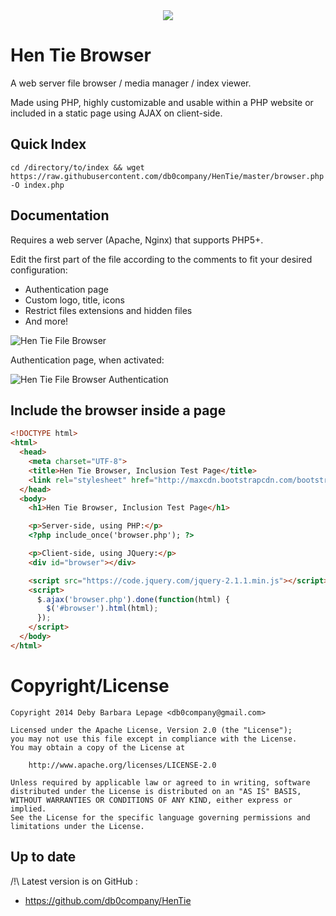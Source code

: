 <div style="text-align:center"><img src ="http://i.imgur.com/K2ohHpA.png" /></div>

Hen Tie Browser
===============

A web server file browser / media manager / index viewer.

Made using PHP, highly customizable and usable within a PHP website or included in a static page using AJAX on client-side.

Quick Index
-----------

```shell
cd /directory/to/index && wget https://raw.githubusercontent.com/db0company/HenTie/master/browser.php -O index.php
```

Documentation
-------------

Requires a web server (Apache, Nginx) that supports PHP5+.

Edit the first part of the file according to the comments to fit your desired configuration:
- Authentication page
- Custom logo, title, icons
- Restrict files extensions and hidden files
- And more!

![Hen Tie File Browser](http://i.imgur.com/haifeLB.png)

Authentication page, when activated:

![Hen Tie File Browser Authentication](http://i.imgur.com/k2pHIs2.png)

Include the browser inside a page
---------------------------------

```html
<!DOCTYPE html>
<html>
  <head>
    <meta charset="UTF-8">
    <title>Hen Tie Browser, Inclusion Test Page</title>
    <link rel="stylesheet" href="http://maxcdn.bootstrapcdn.com/bootstrap/3.3.1/css/bootstrap.min.css">
  </head>
  <body>
    <h1>Hen Tie Browser, Inclusion Test Page</h1>

    <p>Server-side, using PHP:</p>
    <?php include_once('browser.php'); ?>

    <p>Client-side, using JQuery:</p>
    <div id="browser"></div>

    <script src="https://code.jquery.com/jquery-2.1.1.min.js"></script>
    <script>
      $.ajax('browser.php').done(function(html) {
        $('#browser').html(html);
      });
    </script>
  </body>
</html>
```

Copyright/License
=================

    Copyright 2014 Deby Barbara Lepage <db0company@gmail.com>
   
    Licensed under the Apache License, Version 2.0 (the "License");
    you may not use this file except in compliance with the License.
    You may obtain a copy of the License at
   
        http://www.apache.org/licenses/LICENSE-2.0
   
    Unless required by applicable law or agreed to in writing, software
    distributed under the License is distributed on an "AS IS" BASIS,
    WITHOUT WARRANTIES OR CONDITIONS OF ANY KIND, either express or implied.
    See the License for the specific language governing permissions and
    limitations under the License.    
   
Up to date
----------

 /!\ Latest version is on GitHub :
* https://github.com/db0company/HenTie
